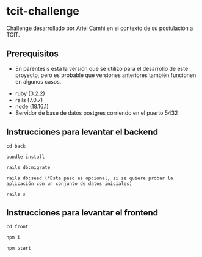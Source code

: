 # tcit-challenge

Challenge desarrollado por Ariel Camhi en el contexto de su postulación a TCIT.

## Prerequisitos
* En paréntesis está la versión que se utilizó para el desarrollo de este proyecto, pero es probable que versiones anteriores también funcionen en algunos casos.
- ruby (3.2.2)
- rails (7.0.7)
- node (18.16.1)
- Servidor de base de datos postgres corriendo en el puerto 5432

## Instrucciones para levantar el backend
~~~
cd back
~~~
~~~
bundle install
~~~
~~~
rails db:migrate
~~~
~~~
rails db:seed (*Este paso es opcional, si se quiere probar la aplicación con un conjunto de datos iniciales)
~~~
~~~
rails s
~~~

## Instrucciones para levantar el frontend
~~~
cd front
~~~
~~~
npm i
~~~
~~~
npm start
~~~
